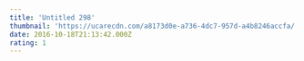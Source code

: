 ```yaml
---
title: 'Untitled 298'
thumbnail: 'https://ucarecdn.com/a8173d0e-a736-4dc7-957d-a4b8246accfa/'
date: 2016-10-18T21:13:42.000Z
rating: 1
---
```

